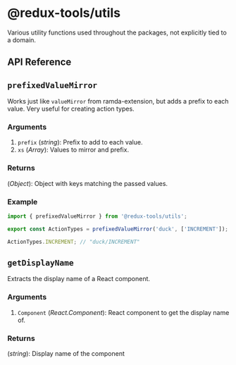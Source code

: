 # @redux-tools/utils

Various utility functions used throughout the packages, not explicitly tied to a domain.

## API Reference

## `prefixedValueMirror`

Works just like `valueMirror` from ramda-extension, but adds a prefix to each value. Very useful for creating action types.

### Arguments

1. `prefix` (_string_): Prefix to add to each value.
2. `xs` (_Array_): Values to mirror and prefix.

### Returns

(_Object_): Object with keys matching the passed values.

### Example

```js
import { prefixedValueMirror } from '@redux-tools/utils';

export const ActionTypes = prefixedValueMirror('duck', ['INCREMENT']);

ActionTypes.INCREMENT; // "duck/INCREMENT"
```

## `getDisplayName`

Extracts the display name of a React component.

### Arguments

1. `Component` (_React.Component_): React component to get the display name of.

### Returns

(_string_): Display name of the component
